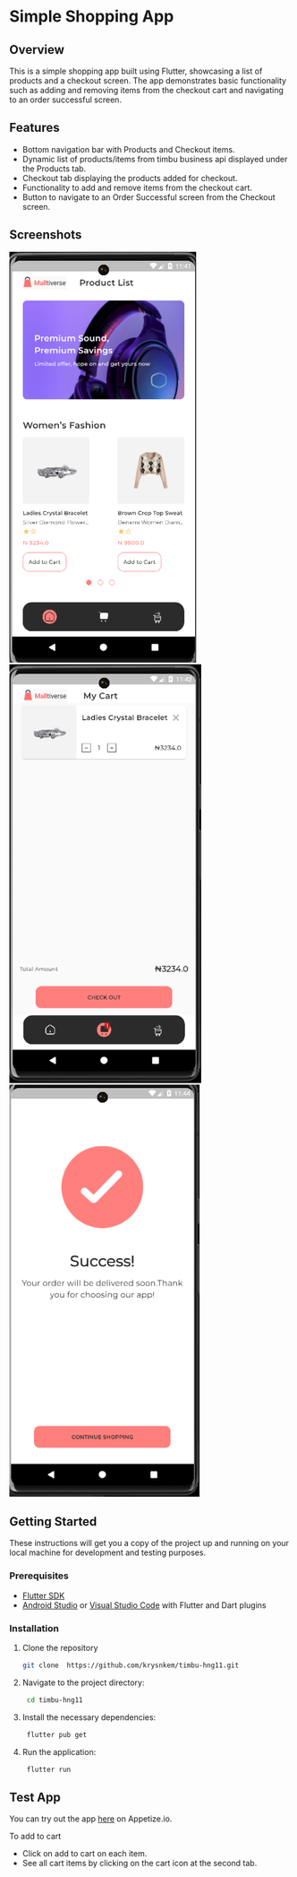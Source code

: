 # Simple Shopping App

## Overview

This is a simple shopping app built using Flutter, showcasing a list of products and a checkout screen. The app demonstrates basic functionality such as adding and removing items from the checkout cart and navigating to an order successful screen.

## Features

- Bottom navigation bar with Products and Checkout items.
- Dynamic list of products/items from timbu business api displayed under the Products tab.
- Checkout tab displaying the products added for checkout.
- Functionality to add and remove items from the checkout cart.
- Button to navigate to an Order Successful screen from the Checkout screen.

## Screenshots

![Products Screen](showcase/products_screen.png)
![Checkout Screen](showcase/checkout_screen.png)
![Order Successful Screen](showcase/order_successful_screen.png)

## Getting Started

These instructions will get you a copy of the project up and running on your local machine for development and testing purposes.

### Prerequisites

- [Flutter SDK](https://flutter.dev/docs/get-started/install)
- [Android Studio](https://developer.android.com/studio) or [Visual Studio Code](https://code.visualstudio.com/) with Flutter and Dart plugins

### Installation

1. Clone the repository
   ```bash
   git clone  https://github.com/krysnkem/timbu-hng11.git
   ```

2. Navigate to the project directory:
   ```bash
    cd timbu-hng11
   ```
3. Install the necessary dependencies:
   ```bash
    flutter pub get
   ```
4. Run the application:
   ```bash
    flutter run
   ```


## Test App

You can try out the app [here](https://appetize.io/app/b_wqm52al643ta75cxe2gtknntbi) on Appetize.io.

To add to cart
- Click on add to cart on each item.
- See all cart items by clicking on the cart icon at the second tab.